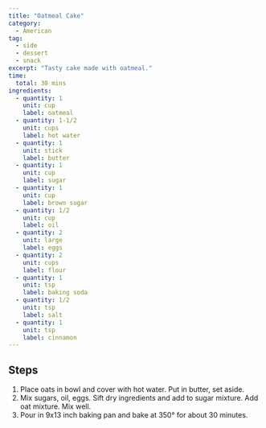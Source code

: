 ```yaml
---
title: "Oatmeal Cake"
category:
  - American
tag:
  - side
  - dessert
  - snack
excerpt: "Tasty cake made with oatmeal."
time:
  total: 30 mins
ingredients:
  - quantity: 1
    unit: cup
    label: oatmeal
  - quantity: 1-1/2
    unit: cups
    label: hot water
  - quantity: 1
    unit: stick
    label: butter
  - quantity: 1
    unit: cup
    label: sugar
  - quantity: 1
    unit: cup
    label: brown sugar
  - quantity: 1/2
    unit: cup
    label: oil
  - quantity: 2
    unit: large
    label: eggs
  - quantity: 2
    unit: cups
    label: flour
  - quantity: 1
    unit: tsp
    label: baking soda
  - quantity: 1/2
    unit: tsp
    label: salt
  - quantity: 1
    unit: tsp
    label: cinnamon
---
```


## Steps

1. Place oats in bowl and cover with hot water. Put in butter, set aside.
2. Mix sugars, oil, eggs. Sift dry ingredients and add to sugar mixture. Add oat mixture. Mix well.
3. Pour in 9x13 inch baking pan and bake at 350° for about 30 minutes.
